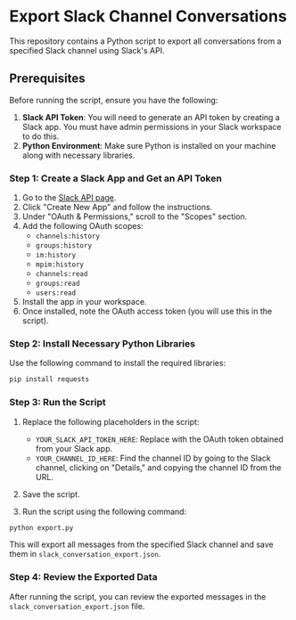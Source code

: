 # Export Slack Channel Conversations

This repository contains a Python script to export all conversations from a specified Slack channel using Slack's API.

## Prerequisites

Before running the script, ensure you have the following:

1. **Slack API Token**: You will need to generate an API token by creating a Slack app. You must have admin permissions in your Slack workspace to do this.
2. **Python Environment**: Make sure Python is installed on your machine along with necessary libraries.

### Step 1: Create a Slack App and Get an API Token

1. Go to the [Slack API page](https://api.slack.com/apps).
2. Click "Create New App" and follow the instructions.
3. Under "OAuth & Permissions," scroll to the "Scopes" section.
4. Add the following OAuth scopes:
   - `channels:history`
   - `groups:history`
   - `im:history`
   - `mpim:history`
   - `channels:read`
   - `groups:read`
   - `users:read`
5. Install the app in your workspace.
6. Once installed, note the OAuth access token (you will use this in the script).

### Step 2: Install Necessary Python Libraries

Use the following command to install the required libraries:

```bash
pip install requests
```

### Step 3: Run the Script

1. Replace the following placeholders in the script:
   - `YOUR_SLACK_API_TOKEN_HERE`: Replace with the OAuth token obtained from your Slack app.
   - `YOUR_CHANNEL_ID_HERE`: Find the channel ID by going to the Slack channel, clicking on "Details," and copying the channel ID from the URL.
   
2. Save the script.

3. Run the script using the following command:

```bash
python export.py
```

This will export all messages from the specified Slack channel and save them in `slack_conversation_export.json`.

### Step 4: Review the Exported Data

After running the script, you can review the exported messages in the `slack_conversation_export.json` file.
